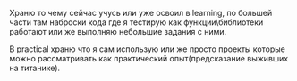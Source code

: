 Храню то чему сейчас учусь или уже освоил в learning, по большей части там наброски кода где я тестирую как функции\библиотеки работают или же выполняю небольшие задания с ними.

В practical храню что я сам использую или же просто проекты которые можно рассматривать как практический опыт(предсказание выживших на титанике).
